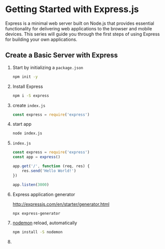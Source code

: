 # Getting Started with Express.js

Express is a minimal web server built on Node.js that provides essential functionality for delivering web applications to the browser and mobile devices. This series will guide you through the first steps of using Express for building your own applications.

## Create a Basic Server with Express

1. Start by initializing a `package.json`

    ```bash
    npm init -y
    ```
1. Install Express

    ```bash
    npm i -S express
    ```
1. create `index.js`

    ```js
    const express = require('express')
    ```
1. start app

    ```bash
    node index.js
    ``` 
1. `index.js`

    ```js
    const express = require('express')
    const app = express()
    
    app.get('/', function (req, res) {
        res.send('Hello World!')
    })
   
   app.listen(3000)
    ```
1. Express application generator
    
     <http://expressjs.com/en/starter/generator.html>
 
     ```bash
     npx express-generator
     ```
1. [nodemon](https://nodemon.io/) reload, automatically

    ```bash
    npm install -S nodemon 
   ```
1. 
